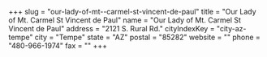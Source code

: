 +++
slug = "our-lady-of-mt--carmel-st-vincent-de-paul"
title = "Our Lady of Mt. Carmel St Vincent de Paul"
name = "Our Lady of Mt. Carmel St Vincent de Paul"
address = "2121 S. Rural Rd."
cityIndexKey = "city-az-tempe"
city = "Tempe"
state = "AZ"
postal = "85282"
website = ""
phone = "480-966-1974"
fax = ""
+++
